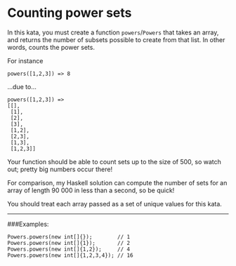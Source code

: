 # Counting power sets

In this kata, you must create a function `powers`/`Powers` that takes an array, and returns the number of subsets
possible to create from that list. In other words, counts the power sets.

For instance

```
powers([1,2,3]) => 8
```

...due to...

```
powers([1,2,3]) =>
[[],
 [1],
 [2],
 [3],
 [1,2],
 [2,3],
 [1,3],
 [1,2,3]]
```

Your function should be able to count sets up to the size of 500, so watch out; pretty big numbers occur there!

For comparison, my Haskell solution can compute the number of sets for an array of length 90 000 in less than a second,
so be quick!

You should treat each array passed as a set of unique values for this kata.

---

###Examples:

```
Powers.powers(new int[]{});        // 1
Powers.powers(new int[]{1});       // 2
Powers.powers(new int[]{1,2});     // 4
Powers.powers(new int[]{1,2,3,4}); // 16
```
